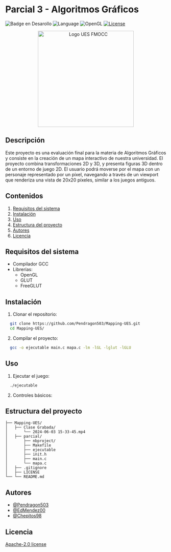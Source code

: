 # Parcial 3 - Algoritmos Gráficos
![Badge en Desarollo](https://img.shields.io/badge/Estado-En%20Desarollo-green)
![Language](https://img.shields.io/badge/language-C-blue)
![OpenGL](https://img.shields.io/badge/OpenGL-3DGraphics-blue)
[![License](https://img.shields.io/badge/license-Apache%202.0-blue.svg)](https://opensource.org/licenses/Apache-2.0)


<p align="center">
  <img src="https://upload.wikimedia.org/wikipedia/commons/f/fa/Escudo_de_la_Universidad_de_El_Salvador.svg" width="300" alt="Logo UES FMOCC">
</p>


## Descripción

Este proyecto es una evaluación final para la materia de Algoritmos Gráficos y consiste en la creación de un mapa interactivo de nuestra universidad. El proyecto combina transformaciones 2D y 3D, y presenta figuras 3D dentro de un entorno de juego 2D. El usuario podrá moverse por el mapa con un personaje representado por un píxel, navegando a través de un viewport que renderiza una vista de 20x20 píxeles, similar a los juegos antiguos.

## Contenidos

1. [Requisitos del sistema](#requisitos-del-sistema)
2. [Instalación](#instalación)
3. [Uso](#uso)
4. [Estructura del proyecto](#estructura-del-proyecto)
5. [Autores](#autores)
6. [Licencia](#licencia)


## Requisitos del sistema

- Compilador GCC
- Librerías:
  - OpenGL
  - GLUT
  - FreeGLUT

## Instalación

1. Clonar el repositorio:

```bash
  git clone https://github.com/Pendragon503/Mapping-UES.git
  cd Mapping-UES/
```
2. Compilar el proyecto:

```bash
  gcc -o ejecutable main.c mapa.c -lm -lGL -lglut -lGLU
```

## Uso

1. Ejecutar el juego:

```bash
  ./ejecutable
```

2. Controles básicos:

## Estructura del proyecto

```plaintext
├── Mapping-UES/
│   ├── Clase Grabada/
│       └── 2024-06-03 15-33-45.mp4
│   ├── parcial/
│       ├── nbproject/
│       ├── Makefile
│       ├── ejecutable
│       ├── init.h
│       ├── main.c
│       └── mapa.c
│   ├── .gitignore
│   ├── LICENSE
└── └── README.md
```

## Autores

- [@Pendragon503](https://github.com/Pendragon503)
- [@EdMendez00](https://github.com/EdMendez00)
- [@Chepitos98](https://github.com/Chepitos98)


## Licencia

[Apache-2.0 license](https://www.apache.org/licenses/LICENSE-2.0.txt)
